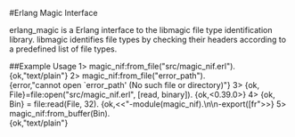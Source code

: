 #Erlang Magic Interface

erlang_magic is a Erlang interface to the libmagic file type identification library.  libmagic identifies file types by checking their headers according to a predefined list of file types. 


##Example Usage
	1> magic_nif:from_file("src/magic_nif.erl").
	{ok,"text/plain"}
	2> magic_nif:from_file("error_path").       
	{error,"cannot open `error_path' (No such file or directory)"}
	3> {ok, File}=file:open("src/magic_nif.erl", [read, binary]).
	{ok,<0.39.0>}
	4> {ok, Bin} = file:read(File, 32).
	{ok,<<"-module(magic_nif).\n\n-export([fr">>}
	5> magic_nif:from_buffer(Bin).     
	{ok,"text/plain"}

